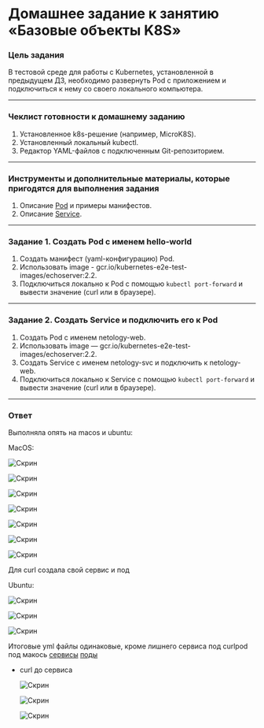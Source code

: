 # Домашнее задание к занятию «Базовые объекты K8S»

### Цель задания

В тестовой среде для работы с Kubernetes, установленной в предыдущем ДЗ, необходимо развернуть Pod с приложением и подключиться к нему со своего локального компьютера. 

------

### Чеклист готовности к домашнему заданию

1. Установленное k8s-решение (например, MicroK8S).
2. Установленный локальный kubectl.
3. Редактор YAML-файлов с подключенным Git-репозиторием.

------

### Инструменты и дополнительные материалы, которые пригодятся для выполнения задания

1. Описание [Pod](https://kubernetes.io/docs/concepts/workloads/pods/) и примеры манифестов.
2. Описание [Service](https://kubernetes.io/docs/concepts/services-networking/service/).

------

### Задание 1. Создать Pod с именем hello-world

1. Создать манифест (yaml-конфигурацию) Pod.
2. Использовать image - gcr.io/kubernetes-e2e-test-images/echoserver:2.2.
3. Подключиться локально к Pod с помощью `kubectl port-forward` и вывести значение (curl или в браузере).

------

### Задание 2. Создать Service и подключить его к Pod

1. Создать Pod с именем netology-web.
2. Использовать image — gcr.io/kubernetes-e2e-test-images/echoserver:2.2.
3. Создать Service с именем netology-svc и подключить к netology-web.
4. Подключиться локально к Service с помощью `kubectl port-forward` и вывести значение (curl или в браузере).

------

### Ответ

Выполняла опять на macos и ubuntu:

MacOS:

![Скрин](https://github.com/Jlljully/k8s/blob/main/files/lesson2/SCR-20240201-tkaa.png)

![Скрин](https://github.com/Jlljully/k8s/blob/main/files/lesson2/SCR-20240201-tjwt.png)

![Скрин](https://github.com/Jlljully/k8s/blob/main/files/lesson2/SCR-20240201-tkfq.png)

![Скрин](https://github.com/Jlljully/k8s/blob/main/files/lesson2/SCR-20240201-tkei.png)

![Скрин](https://github.com/Jlljully/k8s/blob/main/files/lesson2/SCR-20240202-kpga.png)

![Скрин](https://github.com/Jlljully/k8s/blob/main/files/lesson2/SCR-20240202-kpas.png)

![Скрин](https://github.com/Jlljully/k8s/blob/main/files/lesson2/SCR-20240202-kpco.png)

Для curl создала свой сервис и под

Ubuntu:

![Скрин](https://github.com/Jlljully/k8s/blob/main/files/lesson2/SCR-20240202-kdzk.png)

![Скрин](https://github.com/Jlljully/k8s/blob/main/files/lesson2/SCR-20240202-kdwg.png)

![Скрин](https://github.com/Jlljully/k8s/blob/main/files/lesson2/SCR-20240202-kdxy.png)

Итоговые yml файлы одинаковые, кроме лишнего сервиса под curlpod под макось
[сервисы](https://github.com/Jlljully/k8s/blob/main/files/lesson2/01_service.yaml)  [поды](https://github.com/Jlljully/k8s/blob/main/files/lesson2/01-pod-hello-world.yaml)


+ curl до сервиса

  ![Скрин](https://github.com/Jlljully/k8s/blob/main/files/lesson2/SCR-20240202-qncy.png)

  ![Скрин](https://github.com/Jlljully/k8s/blob/main/files/lesson2/SCR-20240202-qnbw.png)

  ![Скрин](https://github.com/Jlljully/k8s/blob/main/files/lesson2/SCR-20240202-qmzz.png)

